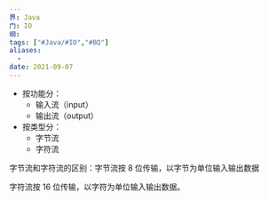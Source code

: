 ```yaml
---
界: Java
门: IO
纲: 
tags: ["#Java/#IO","#BQ"]
aliases:
  - 
date: 2021-09-07
---
```


-   按功能分：
	- 输入流（input）
	- 输出流（output）
-   按类型分：
	- 字节流
	- 字符流

字节流和字符流的区别：字节流按 8 位传输，以字节为单位输入输出数据

字符流按 16 位传输，以字符为单位输入输出数据。
